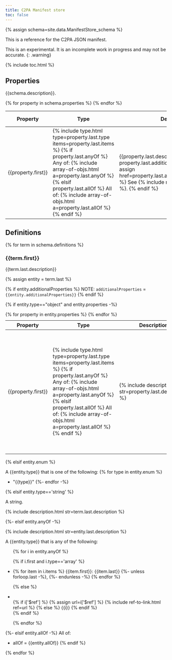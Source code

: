 ```yaml
---
title: C2PA Manifest store
toc: false
---
```

{% assign schema=site.data.ManifestStore_schema %}

This is a reference for the C2PA JSON manifest.

This is an experimental. It is an incomplete work in progress and may not be accurate.
{: .warning}

{% include toc.html %}

## Properties

{{schema.description}}.

<table>
<thead><tr>
<th>Property</th>
<th>Type</th>
<th>Description</th>
<th>Required?</th>
<th>Default Value</th>
</tr></thead>

<tbody>
{% for property in schema.properties %}
<tr>
<td>{{property.first}}</td>

<!-- Type -->
<td>{% include type.html type=property.last.type items=property.last.items %}
{% if property.last.anyOf %}
Any of:
{% include array-of-objs.html a=property.last.anyOf %}
{% elsif property.last.allOf %}
All of:
{% include array-of-objs.html a=property.last.allOf %}
{% endif %}
</td>

<td>{{property.last.description}}.
{% if property.last.additionalProperties %}
  {% assign href=property.last.additionalProperties.first[1] %}
  See {% include ref-to-link.html ref=href %}.
{% endif %}
</td>

<td> <!-- Required? -->
{% assign isreq=false %}
{% if property.last.required %}
{% for x in property.last.required %}
  {% if property.first == x %}
    {% assign isreq=true %}
  {% endif %}
{% endfor %}
{% if isreq %} YES {% else %} NO {% endif %}
{% else %}
NO
{% endif %}
</td>

<td> N/A </td>
</tr>
{% endfor %}

</tbody></table>

<!---------------------------------------------------------------------->

## Definitions

{% for term in schema.definitions %}

### {{term.first}}

{{term.last.description}}

{% assign entity = term.last %}

{% if entity.additionalProperties %}
NOTE: `additionalProperties` = `{{entity.additionalProperties}}`
{% endif %}

{% if entity.type=="object" and entity.properties -%}

<table style="margin-top: 10px;">
<thead><tr>
<th>Property</th>
<th>Type</th>
<th>Description</th>
<th>Required?</th>
<th>Default Value</th>
</tr></thead>

<tbody>
{% for property in entity.properties %}
<tr>
<td>{{property.first}}</td>

<!-- Type -->
<td>{% include type.html type=property.last.type items=property.last.items %}
{% if property.last.anyOf %}
Any of:
{% include array-of-objs.html a=property.last.anyOf %}
{% elsif property.last.allOf %}
All of:
{% include array-of-objs.html a=property.last.allOf %}
{% endif %}
</td>

<!-- Description -->
<td>
{% include description.html str=property.last.description %}
</td>

<td> <!-- Required? -->
{% assign isreq=false %}
{% if entity.required %}
{% for x in entity.required %}
  {% if property.first == x %}
    {% assign isreq=true %}
  {% endif %}
{% endfor %}
{% if isreq %} YES {% else %} NO {% endif %}
{% else %}
NO
{% endif %}
</td>

<td> <!-- Default Value -->
{% if property.last.default %} {{property.last.default}} {% else %} N/A {%endif%}
</td>
</tr>
{% endfor %}
</tbody></table>

{% elsif entity.enum %} <!-- Not an object but an enum -->

A {{entity.type}} that is one of the following:
{% for type in entity.enum %}
- "{{type}}"
{%- endfor -%}

{% elsif entity.type=='string' %} <!-- Not an object or enum, but a string -->

A string.

{% include description.html str=term.last.description %}

{%- elsif entity.anyOf -%} <!-- Not an object, enum, or string, but 'anyOf' -->

{% include description.html str=entity.last.description %}

A {{entity.type}} that is any of the following:

<ul>{% for i in entity.anyOf %}

  {% if i.first and i.type=='array' %}  <!-- i is an object or array -->
    <li>{% for item in i.items %}
      {{item.first}}: {{item.last}} {%- unless forloop.last -%}, {%- endunless -%}
    {% endfor %}</li>

  {% else %} <!-- i is a simple type -->
    <li>  
    {% if i['$ref'] %}
      {% assign url=i['$ref'] %}
      {% include ref-to-link.html ref=url %}
    {% else %}
      {{i}}
    {% endif %}
    </li>
  {% endif %}

{% endfor %}
</ul>

{%- elsif entity.allOf -%} <!-- Not an object, enum, string, or 'anyOf', but `allOf` (not in schema) -->
All of:
- allOf = {{entity.allOf}}
{% endif %}

{% endfor %} <!-- end iteration over site.data.ManifestStore_schema.definitions obj -->
